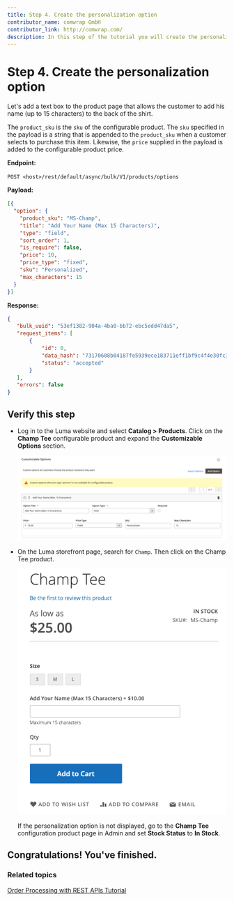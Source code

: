 ```yaml
---
title: Step 4. Create the personalization option
contributor_name: comwrap GmbH
contributor_link: http://comwrap.com/
description: In this step of the tutorial you will create the personalization option
--- 
```

 
# Step 4. Create the personalization option

 Let's add a text box to the product page that allows the customer to add his name (up to 15 characters) to the back of the shirt.

The `product_sku` is the `sku` of the configurable product. The `sku` specified in the payload is a string that is appended to the `product_sku` when a customer selects to purchase this item. Likewise, the `price` supplied in the payload is added to the configurable product price.

**Endpoint:**

`POST <host>/rest/default/async/bulk/V1/products/options`

**Payload:**

```json
[{
  "option": {
    "product_sku": "MS-Champ",
    "title": "Add Your Name (Max 15 Characters)",
    "type": "field",
    "sort_order": 1,
    "is_require": false,
    "price": 10,
    "price_type": "fixed",
    "sku": "Personalized",
    "max_characters": 15
  }
}]
 ```

 **Response:**

 ```json
{
    "bulk_uuid": "53ef1382-904a-4ba0-bb72-ebc5edd47da5",
    "request_items": [
        {
            "id": 0,
            "data_hash": "73170608b04187fe5939ece183711eff1bf9c4f4e30fc334db2affed1055c3f1",
            "status": "accepted"
        }
    ],
    "errors": false
}
```

## Verify this step

*  Log in to the Luma website and select **Catalog > Products**. Click on the **Champ Tee** configurable product and expand the **Customizable Options** section.

   ![Product page with configurable and simple products](../../../_images/options-section.png)

*  On the Luma storefront page, search for `Champ`. Then click on the Champ Tee product.

   ![Search results](../../../_images/add-your-name.png)

   <InlineAlert variant="info" slots="text"/>

   If the personalization option is not displayed, go to the **Champ Tee** configuration product page in Admin and set  **Stock Status** to **In Stock**.

## Congratulations! You've finished.

### Related topics

[Order Processing with REST APIs Tutorial](/rest/tutorials/orders/)
